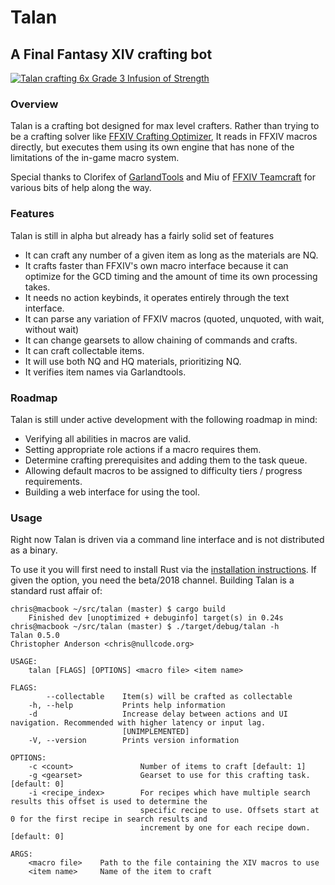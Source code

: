 # Talan
## A Final Fantasy XIV crafting bot
[![Talan crafting 6x Grade 3 Infusion of Strength](http://img.youtube.com/vi/--hmcNVyhaA/0.jpg)](https://www.youtube.com/watch?v=--hmcNVyhaA)

### Overview
Talan is a crafting bot designed for max level crafters. Rather than trying to be a crafting
solver like [FFXIV Crafting Optimizer](https://ffxiv-beta.lokyst.net/#/simulator), It reads in FFXIV macros directly,
but executes them using its own engine that has none of the limitations of the in-game macro system.

Special thanks to Clorifex of [GarlandTools](https://garlandtools.org) and Miu of [FFXIV Teamcraft](https://ffxivteamcraft.com)
for various bits of help along the way.

### Features
Talan is still in alpha but already has a fairly solid set of features
- It can craft any number of a given item as long as the materials are NQ.
- It crafts faster than FFXIV's own macro interface because it can optimize for the GCD timing
  and the amount of time its own processing takes.
- It needs no action keybinds, it operates entirely through the text interface.
- It can parse any variation of FFXIV macros (quoted, unquoted, with wait, without wait)
- It can change gearsets to allow chaining of commands and crafts.
- It can craft collectable items.
- It will use both NQ and HQ materials, prioritizing NQ.
- It verifies item names via Garlandtools.

### Roadmap
Talan is still under active development with the following roadmap in mind:
- Verifying all abilities in macros are valid.
- Setting appropriate role actions if a macro requires them.
- Determine crafting prerequisites and adding them to the task queue.
- Allowing default macros to be assigned to difficulty tiers / progress requirements.
- Building a web interface for using the tool.

### Usage
Right now Talan is driven via a command line interface and is not distributed as a binary.

To use it you will first need to install Rust via the [installation instructions](https://www.rust-lang.org/en-US/install.html). If given the option, you need the beta/2018 channel. Building Talan is a standard rust affair of:

```
chris@macbook ~/src/talan (master) $ cargo build
    Finished dev [unoptimized + debuginfo] target(s) in 0.24s
chris@macbook ~/src/talan (master) $ ./target/debug/talan -h
Talan 0.5.0
Christopher Anderson <chris@nullcode.org>

USAGE:
    talan [FLAGS] [OPTIONS] <macro file> <item name>

FLAGS:
        --collectable    Item(s) will be crafted as collectable
    -h, --help           Prints help information
    -d                   Increase delay between actions and UI navigation. Recommended with higher latency or input lag.
                         [UNIMPLEMENTED]
    -V, --version        Prints version information

OPTIONS:
    -c <count>               Number of items to craft [default: 1]
    -g <gearset>             Gearset to use for this crafting task. [default: 0]
    -i <recipe_index>        For recipes which have multiple search results this offset is used to determine the
                             specific recipe to use. Offsets start at 0 for the first recipe in search results and
                             increment by one for each recipe down. [default: 0]

ARGS:
    <macro file>    Path to the file containing the XIV macros to use
    <item name>     Name of the item to craft
```
